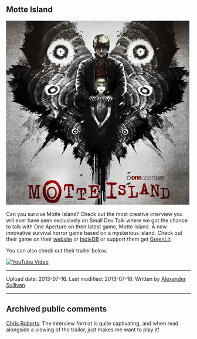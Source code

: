 ## Motte Island

![image](src\articleArchive\authorAlexanderSullivan\2013-07-16_MotteIsland\image1.jpg)

Can you survive Motte Island? Check out the most creative interview you will ever have seen exclusively on Small Dev Talk where we got the chance to talk with One Aperture on their latest game, Motte Island. A new innovative survival horror game based on a mysterious island. Check out their game on their [website](http://www.game.oneaperture.com/) or [IndieDB](https://www.indiedb.com/games/motte-island) or support them get [GreenLit](https://steamcommunity.com/sharedfiles/filedetails/?id=153382040).

You can also check out their trailer below.

[![YouTube Video](https://img.youtube.com/vi/S9c4K2OhZPw/0.jpg)](https://www.youtube.com/watch?v=S9c4K2OhZPw)

---

Upload date: 2013-07-16. Last modified: 2013-07-16. Written by [Alexander Sullivan](https://twitter.com/AlexJSully)

---

## Archived public comments

[Chris Roberts](https://www.facebook.com/profile.php?id=724855682): The interview format is quite captivating, and when read alongside a viewing of the trailor, just makes me want to play it!
